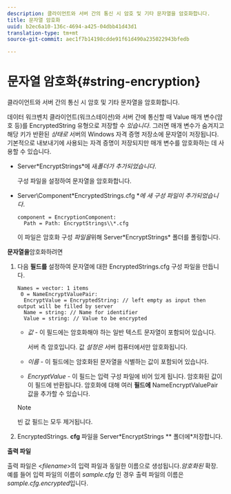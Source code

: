 ```yaml
---
description: 클라이언트와 서버 간의 통신 시 암호 및 기타 문자열을 암호화합니다.
title: 문자열 암호화
uuid: b2ec6a10-136c-4694-a425-04dbb41d43d1
translation-type: tm+mt
source-git-commit: aec1f7b14198cdde91f61d490a235022943bfedb

---
```



# 문자열 암호화{#string-encryption}

클라이언트와 서버 간의 통신 시 암호 및 기타 문자열을 암호화합니다.

데이터 워크벤치 클라이언트(워크스테이션)와 서버 간에 통신할 때 Value 매개 변수(암호 등)를 EncryptedString 유형으로 저장할 수 *있습니다*. 그러면 매개 변수가 숨겨지고 해당 키가 반환된 *상태로* 서버의 Windows 자격 증명 저장소에 문자열이 저장됩니다. 기본적으로 내보내기에 사용되는 자격 증명이 저장되지만 매개 변수를 암호화하는 데 사용할 수 있습니다.

* Server\*EncryptStrings*에 새&#x200B;*폴더가 추가되었습니다*.

   구성 파일을 설정하여 문자열을 암호화합니다.

* Server\Component\*EncryptedStrings.cfg **에 새 구성 파일이 추가되었습니다*.

   ```
   component = EncryptionComponent:
     Path = Path: EncryptStrings\\*.cfg
   ```

   이 파일은 암호화 구성 *파일을*&#x200B;위해 Server\*EncryptStrings* 폴더를 폴링합니다.

**문자열을**&#x200B;암호화하려면

1. 다음 **필드를** 설정하여 문자열에 대한 EncryptedStrings.cfg 구성 파일을 만듭니다.

   ```
   Names = vector: 1 items
    0 = NameEncryptValuePair:
     EncryptValue = EncryptedString: // left empty as input then output will be filled by server
     Name = string: // Name for identifier 
     Value = string: // Value to be encrypted
   ```

   * *값* - 이 필드에는 암호화해야 하는 일반 텍스트 문자열이 포함되어 있습니다.

      서버 측 암호입니다. 값 *설정은* 서버 컴퓨터에서만 암호화됩니다.

   * *이름* - 이 필드에는 암호화된 문자열을 식별하는 값이 포함되어 있습니다.
   * *EncryptValue* - 이 필드는 입력 구성 파일에 비어 있게 됩니다. 암호화된 값이 이 필드에 반환됩니다.
   암호화에 대해 여러 **필드에** NameEncryptValuePair 값을 추가할 수 있습니다.

   >[!NOTE]
   >
   >빈 값 필드는 모두 제거됩니다.

1. EncryptedStrings. **cfg** 파일을 Server\*EncryptStrings ** 폴더에*&#x200B;저장합니다.

**출력 파일**

출력 파일은 &lt;*filename*>의 입력 파일과 동일한 이름으로 생성됩니다.*암호화된* 확장. 예를 들어 입력 파일의 이름이 *sample.cfg* 인 경우 출력 파일의 이름은 *sample.cfg.encrypted*&#x200B;입니다.
